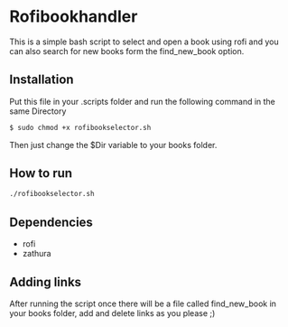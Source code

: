 # Rofibookhandler
This is a simple bash script to select and open a book using rofi and you can also search for new books form the find_new_book option.

## Installation

Put this file in your .scripts folder and run the following command in the same Directory
```sh
$ sudo chmod +x rofibookselector.sh
```
Then just change the $Dir variable to your books folder.

## How to run

```sh
./rofibookselector.sh
```

## Dependencies
* rofi
* zathura

## Adding links
After running the script once there will be a file called find_new_book in your books folder, add and delete links as you please ;)
